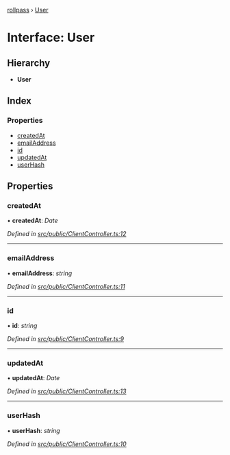[rollpass](../README.md) › [User](user.md)

# Interface: User

## Hierarchy

* **User**

## Index

### Properties

* [createdAt](user.md#createdat)
* [emailAddress](user.md#emailaddress)
* [id](user.md#id)
* [updatedAt](user.md#updatedat)
* [userHash](user.md#userhash)

## Properties

###  createdAt

• **createdAt**: *Date*

*Defined in [src/public/ClientController.ts:12](https://github.com/RollPass/rollpass-js/blob/7a52522/src/public/ClientController.ts#L12)*

___

###  emailAddress

• **emailAddress**: *string*

*Defined in [src/public/ClientController.ts:11](https://github.com/RollPass/rollpass-js/blob/7a52522/src/public/ClientController.ts#L11)*

___

###  id

• **id**: *string*

*Defined in [src/public/ClientController.ts:9](https://github.com/RollPass/rollpass-js/blob/7a52522/src/public/ClientController.ts#L9)*

___

###  updatedAt

• **updatedAt**: *Date*

*Defined in [src/public/ClientController.ts:13](https://github.com/RollPass/rollpass-js/blob/7a52522/src/public/ClientController.ts#L13)*

___

###  userHash

• **userHash**: *string*

*Defined in [src/public/ClientController.ts:10](https://github.com/RollPass/rollpass-js/blob/7a52522/src/public/ClientController.ts#L10)*
